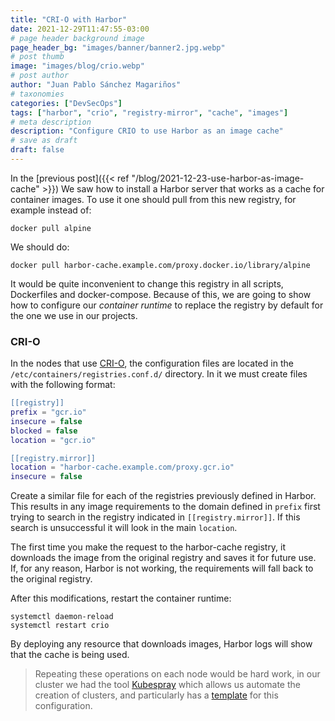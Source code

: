 ```yaml
---
title: "CRI-O with Harbor"
date: 2021-12-29T11:47:55-03:00
# page header background image
page_header_bg: "images/banner/banner2.jpg.webp"
# post thumb
image: "images/blog/crio.webp"
# post author
author: "Juan Pablo Sánchez Magariños"
# taxonomies
categories: ["DevSecOps"]
tags: ["harbor", "crio", "registry-mirror", "cache", "images"]
# meta description
description: "Configure CRIO to use Harbor as an image cache"
# save as draft
draft: false
---
```


In the [previous post]({{< ref "/blog/2021-12-23-use-harbor-as-image-cache" >}})
We saw how to install a Harbor server that works as a cache for container images.
To use it one should pull from this new registry, for example instead of:

```console
docker pull alpine
```

We should do:

```console
docker pull harbor-cache.example.com/proxy.docker.io/library/alpine
```

It would be quite inconvenient to change this registry in all scripts,
Dockerfiles and docker-compose. Because of this, we are going to
show how to configure our *container runtime* to replace the
registry by default for the one we use in our projects.

### CRI-O

In the nodes that use [CRI-O](https://cri-o.io/), the configuration
files are located in the `/etc/containers/registries.conf.d/` directory.
In it we must create files with the following format:

```lua
[[registry]]
prefix = "gcr.io"
insecure = false
blocked = false
location = "gcr.io"

[[registry.mirror]]
location = "harbor-cache.example.com/proxy.gcr.io"
insecure = false
```

Create a similar file for each of the registries previously defined in
Harbor. This results in any image requirements
to the domain defined in `prefix` first trying to search in the registry
indicated in `[[registry.mirror]]`. If this search is unsuccessful it will look
in the main `location`.

The first time you make the request to the harbor-cache registry, it downloads
the image from the original registry and saves it for future use. If, for any
reason, Harbor is not working, the requirements will fall back to the original
registry.

After this modifications, restart the container runtime:

```console
systemctl daemon-reload
systemctl restart crio
```

By deploying any resource that downloads images, Harbor logs will show that the
cache is being used.

> Repeating these operations on each node would be hard work, in our cluster we
> had the tool
> [Kubespray](https://github.com/kubernetes-sigs/kubespray) which allows us
> automate the creation of clusters, and particularly has a
> [template](https://github.com/kubernetes-sigs/kubespray/blob/release-2.16/roles/container-engine/cri-o/templates/registry-mirror.conf.j2)
> for this configuration.
